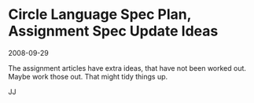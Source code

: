 Circle Language Spec Plan, Assignment Spec Update Ideas
=======================================================

2008-09-29

The assignment articles have extra ideas, that have not been worked out. Maybe work those out. That might tidy things up.

JJ
